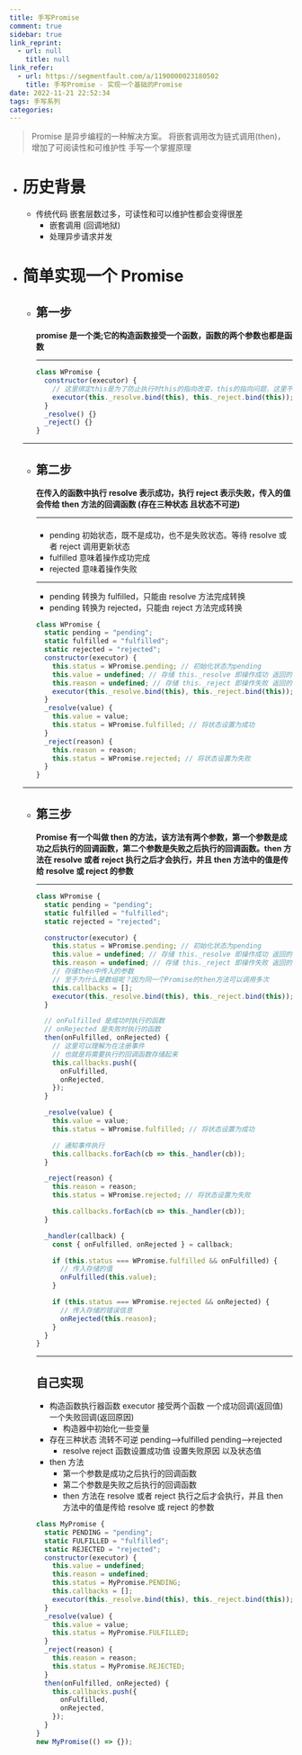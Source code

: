 ```yaml
---
title: 手写Promise
comment: true
sidebar: true
link_reprint:
  - url: null
    title: null
link_refer:
  - url: https://segmentfault.com/a/1190000023180502
    title: 手写Promise - 实现一个基础的Promise
date: 2022-11-21 22:52:34
tags: 手写系列
categories:
---
```


> Promise 是异步编程的一种解决方案。
> 将嵌套调用改为链式调用(then)，增加了可阅读性和可维护性
> 手写一个掌握原理

<!--more-->

- # 历史背景

  - 传统代码 嵌套层数过多，可读性和可以维护性都会变得很差
    - 嵌套调用 (回调地狱)
    - 处理异步请求并发

- # 简单实现一个 Promise

  - ## **第一步**

    **promise 是一个类;它的构造函数接受一个函数，函数的两个参数也都是函数**

    ***

    ```js
    class WPromise {
      constructor(executor) {
        // 这里绑定this是为了防止执行时this的指向改变，this的指向问题，这里不过多赘述
        executor(this._resolve.bind(this), this._reject.bind(this));
      }
      _resolve() {}
      _reject() {}
    }
    ```

  ***

  - ## **第二步**

    **在传入的函数中执行 resolve 表示成功，执行 reject 表示失败，传入的值会传给 then 方法的回调函数 (存在三种状态 且状态不可逆)**

    ***

    ####

    - pending 初始状态，既不是成功，也不是失败状态。等待 resolve 或者 reject 调用更新状态
    - fulfilled 意味着操作成功完成
    - rejected 意味着操作失败

    ***

    - pending 转换为 fulfilled，只能由 resolve 方法完成转换
    - pending 转换为 rejected，只能由 reject 方法完成转换

    ```js
    class WPromise {
      static pending = "pending";
      static fulfilled = "fulfilled";
      static rejected = "rejected";
      constructor(executor) {
        this.status = WPromise.pending; // 初始化状态为pending
        this.value = undefined; // 存储 this._resolve 即操作成功 返回的值
        this.reason = undefined; // 存储 this._reject 即操作失败 返回的值
        executor(this._resolve.bind(this), this._reject.bind(this));
      }
      _resolve(value) {
        this.value = value;
        this.status = WPromise.fulfilled; // 将状态设置为成功
      }
      _reject(reason) {
        this.reason = reason;
        this.status = WPromise.rejected; // 将状态设置为失败
      }
    }
    ```

  ***

  - ## **第三步**

    **Promise 有一个叫做 then 的方法，该方法有两个参数，第一个参数是成功之后执行的回调函数，第二个参数是失败之后执行的回调函数。then 方法在 resolve 或者 reject 执行之后才会执行，并且 then 方法中的值是传给 resolve 或 reject 的参数**

    ***

    ```js
    class WPromise {
      static pending = "pending";
      static fulfilled = "fulfilled";
      static rejected = "rejected";

      constructor(executor) {
        this.status = WPromise.pending; // 初始化状态为pending
        this.value = undefined; // 存储 this._resolve 即操作成功 返回的值
        this.reason = undefined; // 存储 this._reject 即操作失败 返回的值
        // 存储then中传入的参数
        // 至于为什么是数组呢？因为同一个Promise的then方法可以调用多次
        this.callbacks = [];
        executor(this._resolve.bind(this), this._reject.bind(this));
      }

      // onFulfilled 是成功时执行的函数
      // onRejected 是失败时执行的函数
      then(onFulfilled, onRejected) {
        // 这里可以理解为在注册事件
        // 也就是将需要执行的回调函数存储起来
        this.callbacks.push({
          onFulfilled,
          onRejected,
        });
      }

      _resolve(value) {
        this.value = value;
        this.status = WPromise.fulfilled; // 将状态设置为成功

        // 通知事件执行
        this.callbacks.forEach(cb => this._handler(cb));
      }

      _reject(reason) {
        this.reason = reason;
        this.status = WPromise.rejected; // 将状态设置为失败

        this.callbacks.forEach(cb => this._handler(cb));
      }

      _handler(callback) {
        const { onFulfilled, onRejected } = callback;

        if (this.status === WPromise.fulfilled && onFulfilled) {
          // 传入存储的值
          onFulfilled(this.value);
        }

        if (this.status === WPromise.rejected && onRejected) {
          // 传入存储的错误信息
          onRejected(this.reason);
        }
      }
    }
    ```

    ***

    ## **自己实现**

    - 构造函数执行器函数 executor 接受两个函数 一个成功回调(返回值) 一个失败回调(返回原因)
      - 构造器中初始化一些变量
    - 存在三种状态 流转不可逆 pending-->fulfilled pending-->rejected
      - resolve reject 函数设置成功值 设置失败原因 以及状态值
    - then 方法
      - 第一个参数是成功之后执行的回调函数
      - 第二个参数是失败之后执行的回调函数
      - then 方法在 resolve 或者 reject 执行之后才会执行，并且 then 方法中的值是传给 resolve 或 reject 的参数

    ```js
    class MyPromise {
      static PENDING = "pending";
      static FULFILLED = "fulfilled";
      static REJECTED = "rejected";
      constructor(executor) {
        this.value = undefined;
        this.reason = undefined;
        this.status = MyPromise.PENDING;
        this.callbacks = [];
        executor(this._resolve.bind(this), this._reject.bind(this));
      }
      _resolve(value) {
        this.value = value;
        this.status = MyPromise.FULFILLED;
      }
      _reject(reason) {
        this.reason = reason;
        this.status = MyPromise.REJECTED;
      }
      then(onFulfilled, onRejected) {
        this.callbacks.push({
          onFulfilled,
          onRejected,
        });
      }
    }
    new MyPromise(() => {});
    ```
